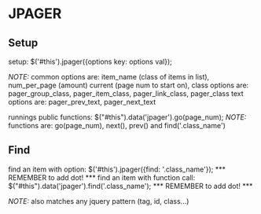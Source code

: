 # JPAGER

## Setup

setup: $('#this').jpager({options key: options val});

*NOTE:* common options are: item_name (class of items in list), num_per_page (amount) current (page num to start on), 
class options are: pager_group_class, pager_item_class, pager_link_class, pager_class
text options are: pager_prev_text, pager_next_text

runnings public functions:  $("#this").data('jpager').go(page_num);
*NOTE:* functions are: go(page_num), next(), prev() and find('.class_name')

## Find

find an item with option: $('#this').jpager({find: '.class_name'}); *** REMEMBER to add dot! ***
find an item with function call: $("#this").data('jpager').find('.class_name');  *** REMEMBER to add dot! ***

*NOTE:* also matches any jquery pattern (tag, id, class...)

